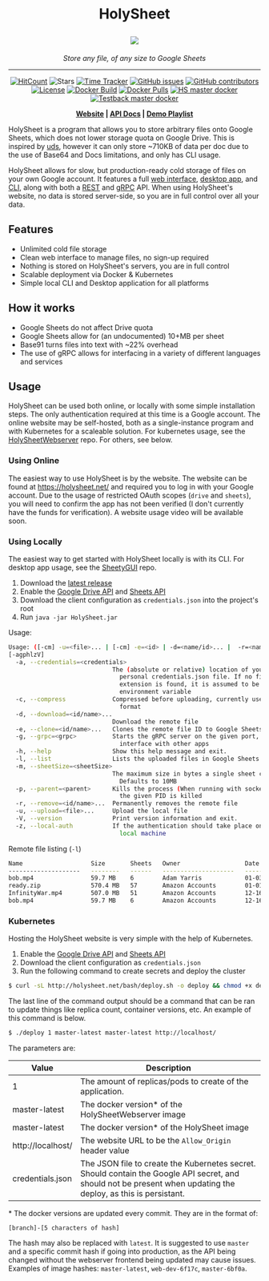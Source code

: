 <h1 align="center">
    <p>HolySheet</p>
    <img src="https://holysheet.net/logos/holysheet-256.png">
</h1>
<p align="center"><i>Store any file, of any size to Google Sheets</i></p>
<hr><p align="center">
  <a href="http://hits.dwyl.io/HolySheet/HolySheet"><img alt="HitCount" src="http://hits.dwyl.io/HolySheet/HolySheet.svg" /></a>
  <img alt="Stars" src="https://img.shields.io/github/stars/HolySheet/HolySheet.svg?label=Stars&style=flat" />
  <a href="https://wakatime.com/badge/github/HolySheet/HolySheet"><img alt="Time Tracker" src="https://wakatime.com/badge/github/HolySheet/HolySheet.svg"/></a>
  <a href="https://github.com/HolySheet/HolySheet/issues"><img alt="GitHub issues" src="https://img.shields.io/github/issues/HolySheet/HolySheet.svg"/></a>
  <a href="https://github.com/HolySheet/HolySheet/graphs/contributors"><img alt="GitHub contributors" src="https://img.shields.io/github/contributors/HolySheet/HolySheet"></a>
  <a href="https://github.com/HolySheet/HolySheet/blob/master/LICENSE.txt"><img src="https://img.shields.io/github/license/HolySheet/HolySheet.svg" alt="License"/></a>
  <a href="https://github.com/HolySheet/HolySheet/actions?query=workflow%3A%22Docker+Build%22"><img src="https://github.com/HolySheet/HolySheetWebserver/workflows/Docker%20Build/badge.svg" alt="Docker Build"/></a>
  <a href="https://hub.docker.com/layers/rubbaboy/hs"><img src="https://img.shields.io/docker/pulls/rubbaboy/testback" alt="Docker Pulls"/></a>
  <a href="https://hub.docker.com/repository/docker/rubbaboy/hs"><img src="https://byob.yarr.is/HolySheet/HolySheet/hs" alt="HS master docker"/></a>
  <a href="https://hub.docker.com/repository/docker/rubbaboy/testback"><img src="https://byob.yarr.is/HolySheet/HolySheetWebserver/testback" alt="Testback master docker"/></a>
<p align="center">
  <b>
    <a href="https://holysheet.net/">Website</a> |
    <a href="https://docs.holysheet.net/">API Docs</a> |
    <a href="https://www.youtube.com/playlist?list=PLO52qFyWd_hyJtF0BfyYulwS4Ozq9wCTi">Demo Playlist</a> 
  </b>
</p>



HolySheet is a program that allows you to store arbitrary files onto Google Sheets, which does not lower storage quota on Google Drive. This is inspired by [uds](https://github.com/stewartmcgown/uds), however it can only store ~710KB of data per doc due to the use of Base64 and Docs limitations, and only has CLI usage.

HolySheet allows for slow, but production-ready cold storage of files on your own Google account. It features a full [web interface](https://github.com/HolySheet/HolySheetWeb), [desktop app](https://github.com/HolySheet/SheetyGUI), and [CLI](https://github.com/HolySheet/HolySheet), along with both a [REST](https://github.com/HolySheet/HolySheetWebserver) and [gRPC](https://github.com/HolySheet/HolySheet/blob/master/src/main/proto/holysheet_service.proto#L154) API. When using HolySheet's website, no data is stored server-side, so you are in full control over all your data.

## Features

- Unlimited cold file storage
- Clean web interface to manage files, no sign-up required
- Nothing is stored on HolySheet's servers, you are in full control
- Scalable deployment via Docker & Kubernetes
- Simple local CLI and Desktop application for all platforms

## How it works

- Google Sheets do not affect Drive quota
- Google Sheets allow for (an undocumented) 10+MB per sheet
- Base91 turns files into text with ~22% overhead
- The use of gRPC allows for interfacing in a variety of different languages and services

## Usage

HolySheet can be used both online, or locally with some simple installation steps. The only authentication required at this time is a Google account. The online website may be self-hosted, both as a single-instance program and with Kubernetes for a scaleable solution. For kubernetes usage, see the [HolySheetWebserver](https://github.com/HolySheet/HolySheetWebserver) repo. For others, see below.

### Using Online

The easiest way to use HolySheet is by the website. The website can be found at https://holysheet.net/ and required you to log in with your Google account. Due to the usage of restricted OAuth scopes (`drive` and `sheets`), you will need to confirm the app has not been verified (I don't currently have the funds for verification). A website usage video will be available soon.

### Using Locally

The easiest way to get started with HolySheet locally is with its CLI. For desktop app usage, see the [SheetyGUI](https://github.com/HolySheet/SheetyGUI) repo.

1. Download the [latest release](https://github.com/HolySheet/HolySheet/releases)
2. Enable the [Google Drive API](https://developers.google.com/drive/api/v3/quickstart/java) and [Sheets API](https://developers.google.com/sheets/api/quickstart/java)
3. Download the client configuration as `credentials.json` into the project's root
4. Run `java -jar HolySheet.jar`

Usage:

```bash
Usage: ([-cm] -u=<file>... | [-cm] -e=<id> | -d=<name/id>... |  -r=<name/id>...)
[-agphlzV]
  -a, --credentials=<credentials>
                             The (absolute or relative) location of your
                               personal credentials.json file. If no file
                               extension is found, it is assumed to be an
                               environment variable
  -c, --compress             Compressed before uploading, currently uses Zip
                               format
  -d, --download=<id/name>...
                             Download the remote file
  -e, --clone=<id/name>...   Clones the remote file ID to Google Sheets
  -g, --grpc=<grpc>          Starts the gRPC server on the given port, used to
                               interface with other apps
  -h, --help                 Show this help message and exit.
  -l, --list                 Lists the uploaded files in Google Sheets
  -m, --sheetSize=<sheetSize>
                             The maximum size in bytes a single sheet can be.
                               Defaults to 10MB
  -p, --parent=<parent>      Kills the process (When running with socket) when
                               the given PID is killed
  -r, --remove=<id/name>...  Permanently removes the remote file
  -u, --upload=<file>...     Upload the local file
  -V, --version              Print version information and exit.
  -z, --local-auth           If the authentication should take place on the
                               local machine
```

Remote file listing (`-l`)

```bash
Name                   Size       Sheets   Owner                  Date         Id
--------------------   --------   ------   --------------------   ----------   ---------------------------------
bob.mp4                59.7 MB    6        Adam Yarris            01-03-2020   16dHIeHW82BYgBgfMlp3SQ8D1rhRmRO0F
ready.zip              570.4 MB   57       Amazon Accounts        01-01-2020   1qYoOYBXeWoRe71-cSxgNPiFrkoxIFwS9
InfinityWar.mp4        507.0 MB   51       Amazon Accounts        12-16-2019   1Yb1djf22hLGv0DyvZu4MLkczap-k-qZC
bob.mp4                59.7 MB    6        Amazon Accounts        12-16-2019   1z9YXGpE5wufpDswqTzuJx5AbIST9wIrZ
```


### Kubernetes

Hosting the HolySheet website is very simple with the help of Kubernetes.

1. Enable the [Google Drive API](https://developers.google.com/drive/api/v3/quickstart/java) and [Sheets API](https://developers.google.com/sheets/api/quickstart/java)
2. Download the client configuration as `credentials.json`
3. Run the following command to create secrets and deploy the cluster

```bash
$ curl -sL http://holysheet.net/bash/deploy.sh -o deploy && chmod +x deploy && ./deploy 1 master-latest master-latest http://localhost/ credentials.json
```

The last line of the command output should be a command that can be ran to update things like replica count, container versions, etc. An example of this command is below.

```bash
$ ./deploy 1 master-latest master-latest http://localhost/
```

 The parameters are:

| Value             | Description                                                  |
| ----------------- | ------------------------------------------------------------ |
| 1                 | The amount of replicas/pods to create of the application.    |
| master-latest     | The docker version* of the HolySheetWebserver image          |
| master-latest     | The docker version* of the HolySheet image                   |
| http://localhost/ | The website URL to be the `Allow_Origin` header value        |
| credentials.json  | The JSON file to create the Kubernetes secret. Should contain the Google API secret, and should not be present when updating the deploy, as this is persistant. |

\* The docker versions are updated every commit. They are in the format of:

```
[branch]-[5 characters of hash]
```

The hash may also be replaced with `latest`. It is suggested to use `master` and a specific commit hash if going into production, as the API being changed without the webserver frontend being updated may cause issues. Examples of image hashes: `master-latest`, `web-dev-6f17c`, `master-6bf0a`.

